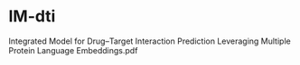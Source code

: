 # IM-dti
Integrated Model for Drug–Target Interaction Prediction Leveraging Multiple Protein Language Embeddings.pdf
